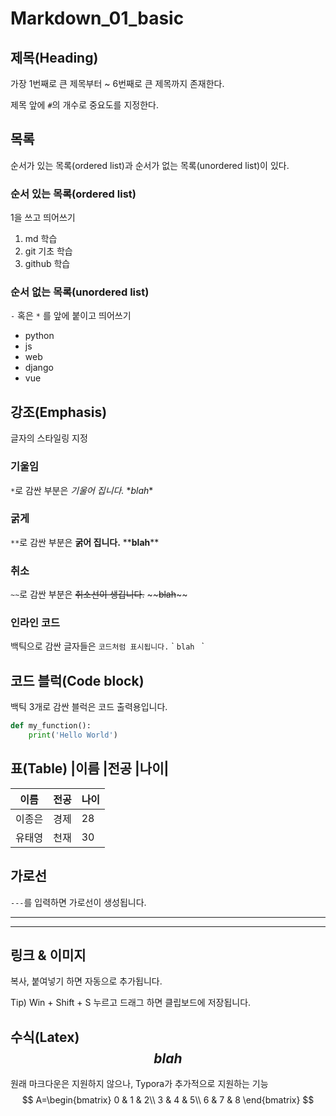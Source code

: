 # Markdown_01_basic



## 제목(Heading)

가장 1번째로 큰 제목부터 ~ 6번째로 큰 제목까지 존재한다.

제목 앞에 `#`의 개수로 중요도를 지정한다.



## 목록

순서가 있는 목록(ordered list)과 순서가 없는 목록(unordered list)이 있다.

### 순서 있는 목록(ordered list)

1을 쓰고 띄어쓰기

1.  md 학습
2. git 기초 학습
3. github 학습



### 순서 없는 목록(unordered list)

`-` 혹은 `*` 를 앞에 붙이고 띄어쓰기

* python
* js
* web
* django
* vue



## 강조(Emphasis)

글자의 스타일링 지정

### 기울임

`*`로 감싼 부분은 *기울어 집니다.* \**blah*\*

### 굵게

`**`로 감싼 부분은 **굵어 집니다.** \*\***blah**\*\*

### 취소

`~~`로 감싼 부분은 ~~취소선이 생깁니다.~~ \~\~~~blah~~\~\~

### 인라인 코드

백틱으로 감싼 글자들은 `코드처럼 표시됩니다.` \` `blah ` \` 



## 코드 블럭(Code block) 

백틱 3개로 감싼 블럭은 코드 출력용입니다.

```python
def my_function():
	print('Hello World')
```



## 표(Table) |이름 |전공 |나이|

| 이름   | 전공 | 나이 |
| ------ | ---- | ---- |
| 이종은 | 경제 | 28   |
| 유태영 | 천재 | 30   |



## 가로선

`---`를 입력하면 가로선이 생성됩니다.

---

---



## 링크 & 이미지

복사, 붙여넣기 하면 자동으로 추가됩니다.

Tip) Win + Shift + S 누르고 드래그 하면 클립보드에 저장됩니다.



## 수식(Latex) $$ blah $$

원래 마크다운은 지원하지 않으나, Typora가 추가적으로 지원하는 기능
$$
A=\begin{bmatrix}
0 & 1 & 2\\
3 & 4 & 5\\
6 & 7 & 8
\end{bmatrix}
$$
